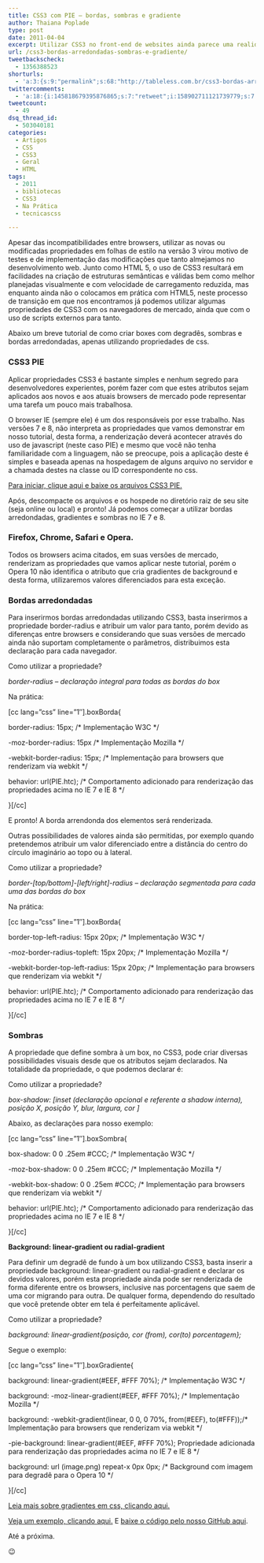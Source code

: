 ```yaml
---
title: CSS3 com PIE – bordas, sombras e gradiente
author: Thaiana Poplade
type: post
date: 2011-04-04
excerpt: Utilizar CSS3 no front-end de websites ainda parece uma realidade um pouco distante devido a incompatibilidade de renderização entre os browsers, mas com o lançamento final dos navegadores IE9 e Firefox 4, esta realidade fica ainda mais próxima da prática efetiva que vai criar a nova etapa do desenvolvimento tableless.
url: /css3-bordas-arredondadas-sombras-e-gradiente/
tweetbackscheck:
  - 1356388523
shorturls:
  - 'a:3:{s:9:"permalink";s:68:"http://tableless.com.br/css3-bordas-arredondadas-sombras-e-gradiente";s:7:"tinyurl";s:26:"http://tinyurl.com/3nord3g";s:4:"isgd";s:19:"http://is.gd/VyaV3J";}'
twittercomments:
  - 'a:18:{i:145818679395876865;s:7:"retweet";i:158902711121739779;s:7:"retweet";i:159975179081105408;s:7:"retweet";i:159973521357934592;s:7:"retweet";i:159970928644718592;s:7:"retweet";i:158934121794637824;s:7:"retweet";i:158884186449649664;s:7:"retweet";i:158884011903692800;s:7:"retweet";i:158883560827256832;s:7:"retweet";i:158882895291875328;s:7:"retweet";i:172351941018521600;s:7:"retweet";i:169920036667011072;s:7:"retweet";i:183232806904803328;s:7:"retweet";i:183212236377034753;s:7:"retweet";i:183206276455596034;s:7:"retweet";i:183204339731533825;s:7:"retweet";i:183201892657152001;s:7:"retweet";i:183200564946010113;s:7:"retweet";}'
tweetcount:
  - 49
dsq_thread_id:
  - 503040181
categories:
  - Artigos
  - CSS
  - CSS3
  - Geral
  - HTML
tags:
  - 2011
  - bibliotecas
  - CSS3
  - Na Prática
  - tecnicascss

---
```

Apesar das incompatibilidades entre browsers, utilizar as novas ou modificadas propriedades em folhas de estilo na versão 3 virou motivo de testes e de implementação das modificações que tanto almejamos no desenvolvimento web. Junto como HTML 5, o uso de CSS3 resultará em facilidades na criação de estruturas semânticas e válidas bem como melhor planejadas visualmente e com velocidade de carregamento reduzida, mas enquanto ainda não o colocamos em prática com HTML5, neste processo de transição em que nos encontramos já podemos utilizar algumas propriedades de CSS3 com os navegadores de mercado, ainda que com o uso de scripts externos para tanto.
  
Abaixo um breve tutorial de como criar boxes com degradês, sombras e bordas arredondadas, apenas utilizando propriedades de css.

### CSS3 PIE

Aplicar propriedades CSS3 é bastante simples e nenhum segredo para desenvolvedores experientes, porém fazer com que estes atributos sejam aplicados aos novos e aos atuais browsers de mercado pode representar uma tarefa um pouco mais trabalhosa.

O browser IE (sempre ele) é um dos responsáveis por esse trabalho. Nas versões 7 e 8, não interpreta as propriedades que vamos demonstrar em nosso tutorial, desta forma, a renderização deverá acontecer através do uso de javascript (neste caso PIE) e mesmo que você não tenha familiaridade com a linguagem, não se preocupe, pois a aplicação deste é simples e baseada apenas na hospedagem de alguns arquivo no servidor e a chamada destes na classe ou ID correspondente no css.

<a href="http://css3pie.com/download-latest" rel="external" target="_blank">Para iniciar, clique aqui e baixe os arquivos CSS3 PIE.</a>

Após, descompacte os arquivos e os hospede no diretório raiz de seu site (seja online ou local) e pronto! Já podemos começar a utilizar bordas arredondadas, gradientes e sombras no IE 7 e 8.

### Firefox, Chrome, Safari e Opera.

Todos os browsers acima citados, em suas versões de mercado, renderizam as propriedades que vamos aplicar neste tutorial, porém o Opera 10 não identifica o atributo que cria gradientes de background e desta forma, utilizaremos valores diferenciados para esta exceção.

### Bordas arredondadas

Para inserirmos bordas arredondadas utilizando CSS3, basta inserirmos a propriedade border-radius e atribuir um valor para tanto, porém devido as diferenças entre browsers e considerando que suas versões de mercado ainda não suportam completamente o parâmetros, distribuimos esta declaração para cada navegador.

Como utilizar a propriedade?
  
_border-radius &#8211; declaração integral para todas as bordas do box_

Na prática:
  
[cc lang=&#8221;css&#8221; line=&#8221;1&#8243;].boxBorda{
  
border-radius: 15px; /\* Implementação W3C \*/
  
-moz-border-radius: 15px /\* Implementação Mozilla \*/
  
-webkit-border-radius: 15px; /\* Implementação para browsers que renderizam via webkit \*/
  
behavior: url(PIE.htc); /\* Comportamento adicionado para renderização das propriedades acima no IE 7 e IE 8 \*/
  
}[/cc]

E pronto! A borda arrendonda dos elementos será renderizada.
  
Outras possibilidades de valores ainda são permitidas, por exemplo quando pretendemos atribuir um valor diferenciado entre a distância do centro do círculo imaginário ao topo ou à lateral.

Como utilizar a propriedade?
  
_border-[top/bottom]-[left/right]-radius &#8211; declaração segmentada para cada uma das bordas do box_

Na prática:
  
[cc lang=&#8221;css&#8221; line=&#8221;1&#8243;].boxBorda{
  
border-top-left-radius: 15px 20px; /\* Implementação W3C \*/
  
-moz-border-radius-topleft: 15px 20px; /\* Implementação Mozilla \*/
  
-webkit-border-top-left-radius: 15px 20px; /\* Implementação para browsers que renderizam via webkit \*/
  
behavior: url(PIE.htc); /\* Comportamento adicionado para renderização das propriedades acima no IE 7 e IE 8 \*/
  
}[/cc]

### Sombras

A propriedade que define sombra à um box, no CSS3, pode criar diversas possibilidades visuais desde que os atributos sejam declarados. Na totalidade da propriedade, o que podemos declarar é:

Como utilizar a propriedade?
  
_box-shadow: [inset (declaração opcional e referente a shadow interna), posição X, posição Y, blur, largura, cor ]_

Abaixo, as declarações para nosso exemplo:

[cc lang=&#8221;css&#8221; line=&#8221;1&#8243;].boxSombra{
  
box-shadow: 0 0 .25em #CCC; /\* Implementação W3C \*/
  
-moz-box-shadow: 0 0 .25em #CCC; /\* Implementação Mozilla \*/
  
-webkit-box-shadow: 0 0 .25em #CCC; /\* Implementação para browsers que renderizam via webkit \*/
  
behavior: url(PIE.htc); /\* Comportamento adicionado para renderização das propriedades acima no IE 7 e IE 8 \*/
  
}[/cc]

**Background: linear-gradient ou radial-gradient**
  
Para definir um degradê de fundo à um box utilizando CSS3, basta inserir a propriedade background: linear-gradient ou radial-gradient e declarar os devidos valores, porém esta propriedade ainda pode ser renderizada de forma diferente entre os browsers, inclusive nas porcentagens que saem de uma cor migrando para outra. De qualquer forma, dependendo do resultado que você pretende obter em tela é perfeitamente aplicável.

Como utilizar a propriedade?
  
_background: linear-gradient{posição, cor (from), cor(to) porcentagem};_

Segue o exemplo:
  
[cc lang=&#8221;css&#8221; line=&#8221;1&#8243;].boxGradiente{
  
background: linear-gradient(#EEF, #FFF 70%); /\* Implementação W3C \*/
  
background: -moz-linear-gradient(#EEF, #FFF 70%); /\* Implementação Mozilla \*/
  
background: -webkit-gradient(linear, 0 0, 0 70%, from(#EEF), to(#FFF));/\* Implementação para browsers que renderizam via webkit \*/
  
-pie-background: linear-gradient(#EEF, #FFF 70%); Propriedade adicionada para renderização das propriedades acima no IE 7 e IE 8 */
  
background: url (image.png) repeat-x 0px 0px; /\* Background com imagem para degradê para o Opera 10 \*/
  
}[/cc]

<a href="http://tableless.com.br/gradientes-em-css" target="_blank" rel="external">Leia mais sobre gradientes em css, clicando aqui.</a>

<a href="http://tableless.github.com/exemplos/css3-pie/index.html" target="_blank" rel="external">Veja um exemplo, clicando aqui.</a> E [baixe o código pelo nosso GitHub aqui][1].

Até a próxima.

😉

 [1]: https://github.com/tableless/exemplos/